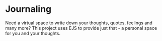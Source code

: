 # Journaling
Need a virtual space to write down your thoughts, quotes, feelings and many more? This project uses EJS to provide just that - a personal space for you and your thoughts.
